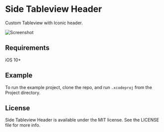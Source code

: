 # Side Tableview Header


Custom Tableview with Iconic header.

![Screenshot](https://github.com/amr-abdelfattah/IconicSideHeaderTableViewExample/ScreenShots/demo.gif)


## Requirements
iOS 10+

## Example

To run the example project, clone the repo, and run `.xcodeproj` from the Project directory.

## License

Side Tableview Header is available under the MIT license. See the LICENSE file for more info.
